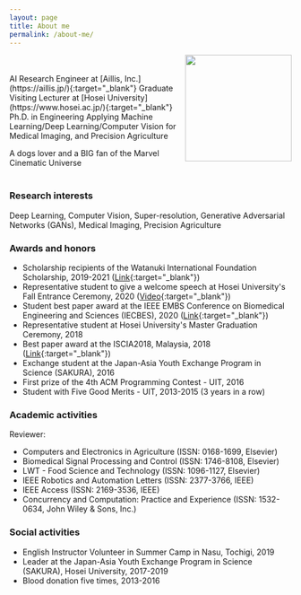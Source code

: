 ```yaml
---
layout: page
title: About me
permalink: /about-me/
---
```

<img align="right" src="{{ site.baseurl }}/images/quan_profile.png" width="190"/>
<br/><br/>
AI Research Engineer at [Aillis, Inc.](https://aillis.jp/){:target="_blank"}  
Graduate Visiting Lecturer at [Hosei University](https://www.hosei.ac.jp/){:target="_blank"}  
Ph.D. in Engineering  
Applying Machine Learning/Deep Learning/Computer Vision for Medical Imaging, and Precision Agriculture  

A dogs lover and a BIG fan of the Marvel Cinematic Universe
<br/><br/>
### Research interests

Deep Learning, Computer Vision, Super-resolution, Generative Adversarial Networks (GANs), Medical Imaging, Precision Agriculture

### Awards and honors

- Scholarship recipients of the Watanuki International Foundation Scholarship, 2019-2021 ([Link](http://wisf.sakura.ne.jp/){:target="_blank"})
- Representative student to give a welcome speech at Hosei University's Fall Entrance Ceremony, 2020 ([Video](https://youtu.be/bxnbH1GMwYQ?t=1334){:target="_blank"})
- Student best paper award at the IEEE EMBS Conference on Biomedical Engineering and Sciences (IECBES), 2020 ([Link](https://iist.hosei.ac.jp/2021/04/03/iist-student-quan-huu-cap-won-student-the-best-paper-award/){:target="_blank"})
- Representative student at Hosei University's Master Graduation Ceremony, 2018
- Best paper award at the ISCIA2018, Malaysia, 2018 ([Link](https://www.hosei.ac.jp/gs/NEWS/topics/jusho/180802/?auth=9abbb458a78210eb174f4bdd385bcf54){:target="_blank"})
- Exchange student at the Japan-Asia Youth Exchange Program in Science (SAKURA), 2016
- First prize of the 4th ACM Programming Contest - UIT, 2016
- Student with Five Good Merits - UIT, 2013-2015 (3 years in a row)

### Academic activities

Reviewer:
- Computers and Electronics in Agriculture (ISSN: 0168-1699, Elsevier)
- Biomedical Signal Processing and Control (ISSN: 1746-8108, Elsevier)
- LWT - Food Science and Technology (ISSN: 1096-1127, Elsevier)
- IEEE Robotics and Automation Letters (ISSN: 2377-3766, IEEE)
- IEEE Access (ISSN: 2169-3536, IEEE)
- Concurrency and Computation: Practice and Experience (ISSN: 1532-0634, John Wiley & Sons, Inc.)

### Social activities

- English Instructor Volunteer in Summer Camp in Nasu, Tochigi, 2019
- Leader at the Japan-Asia Youth Exchange Program in Science (SAKURA), Hosei University, 2017-2019
- Blood donation five times, 2013-2016
